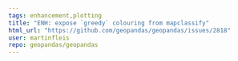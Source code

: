 ```yaml
---
tags: enhancement,plotting
title: "ENH: expose `greedy` colouring from mapclassify"
html_url: "https://github.com/geopandas/geopandas/issues/2818"
user: martinfleis
repo: geopandas/geopandas
---
```


